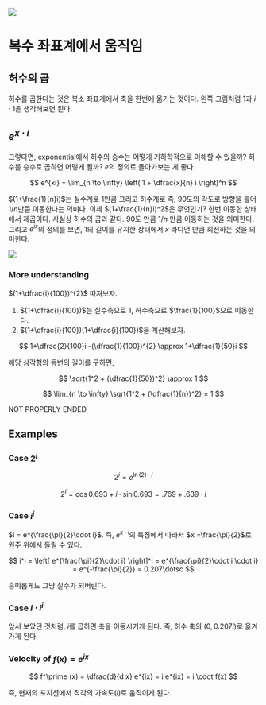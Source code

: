 

![](https://betterexplained.com/wp-content/uploads/2018/08/imaginary-multiplication-exponents.png)

# 복수 좌표계에서 움직임 

## 허수의 곱 

허수를 곱한다는 것은 복소 좌표계에서 축을 한번에 옮기는 것이다. 왼쪽 그림처럼 $1$과 $i \cdot 1$을 생각해보면 된다. 

## $e^{x \cdot i}$ 

그렇다면, exponential에서 허수의 승수는 어떻게 기하학적으로 이해할 수 있을까? 허수를 승수로 곱하면 어떻게 될까? $e$의 정의로 돌아가보는 게 좋다. 

$$
e^{xi} = \lim_{n \to \infty} \left( 1 + \dfrac{x}{n} i \right)^n
$$

$(1+\frac{1}{n}i)$는 실수계로 1만큼 그리고 허수계로 즉, 90도의 각도로 방향을 틀어 $1/n$만큼 이동한다는 의미다. 이제 $(1+\frac{1}{n}i)^2$은 무엇인가? 한번 이동한 상태에서 제곱이다. 사실상 허수의 곱과 같다. 90도 만큼 $1/n$ 만큼 이동하는 것을 의미한다. 그리고 $e^{ix}$의 정의를 보면, 1의 길이를 유지한 상태에서 $x$ 라디언 만큼 회전하는 것을 의미한다. 

![](https://betterexplained.com/wp-content/uploads/math-analogies/math-analogies-jpg.022.jpeg)

### More understanding 

$(1+\dfrac{i}{100})^{2}$ 따져보자. 

1. $(1+\dfrac{i}{100})$는 실수축으로 1, 허수축으로 $\frac{1}{100}$으로 이동한다. 
2. $(1+\dfrac{i}{100})(1+\dfrac{i}{100})$을 계산해보자. 

$$
1+\dfrac{2}{100}i -(\dfrac{1}{100})^{2} \approx 1+\dfrac{1}{50}i
$$

해당 삼각형의 등변의 길이를 구하면, 

$$
\sqrt{1^2 + (\dfrac{1}{50})^2} \approx 1
$$

$$
\lim_{n \to \infty} \sqrt{1^2 + (\dfrac{1}{n})^2} = 1
$$

NOT PROPERLY ENDED

## Examples

### Case $2^i$

$$
2^i = e^{\ln (2) \cdot i}
$$

$$
2^i = \cos 0.693 + i \cdot \sin 0.693 = .769 + .639 \cdot i
$$

### Case $i^i$

$i = e^{\frac{\pi}{2}\cdot i}$. 즉, $e^{x \cdot i}$의 특징에서 따라서 $x =\frac{\pi}{2}$로 원주 위에서 돌릴 수 있다.  

$$
i^i = \left[ e^{\frac{\pi}{2}\cdot i} \right]^i =  e^{\frac{\pi}{2}\cdot i \cdot i} = e^{-\frac{\pi}{2}}  = 0.207\dotsc
$$

흥미롭게도 그냥 실수가 되버린다. 

### Case $i \cdot i^i$

앞서 보았던 것처럼, $i$를 곱하면 축을 이동시키게 된다. 즉, 허수 축의 $(0, 0.207i)$로 옮겨가게 된다. 


### Velocity of $f(x) = e^{i x}$

$$
f^\prime (x) = \dfrac{d}{d x} e^{ix} = i e^{ix} = i \cdot f(x)
$$

즉, 현재의 포지션에서 직각의 가속도($i$)로 움직이게 된다. 



<!--stackedit_data:
eyJoaXN0b3J5IjpbLTQyNTQ3OTEzLC02MDQxNTEzNjEsMTU1Mj
A1NzA2LDI5MzA0MDcwOSw4NzcwNDgwOTQsLTYyMDEwOTI0OCw2
MzI4MjA5MzYsMjA1OTkyMTU2MSwtMTQ1NjIzNTcwNSwxNjg0OT
g5NjE0LC02NDg3NjA2MTJdfQ==
-->